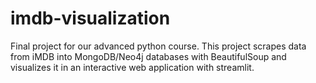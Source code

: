 # imdb-visualization

Final project for our advanced python course.
This project scrapes data from iMDB into MongoDB/Neo4j databases with BeautifulSoup and visualizes it in an interactive web application with streamlit.
